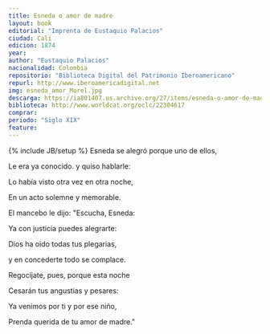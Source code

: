 ```yaml
---
title: Esneda o amor de madre
layout: book
editorial: "Imprenta de Eustaquio Palacios"
ciudad: Cali
edicion: 1874
year: 
author: "Eustaquio Palacios"
nacionalidad: Colombia
repositorio: "Biblioteca Digital del Patrimonio Iberoamericano"
repurl: http://www.iberoamericadigital.net
img: esneda_amor_Morel.jpg
descarga: https://ia801407.us.archive.org/27/items/esneda-o-amor-de-madre/Esneda%20o%20amor%20de%20madre.pdf
biblioteca: http://www.worldcat.org/oclc/22304617
comprar: 
periodo: "Siglo XIX"
feature: 
---
```

{% include JB/setup %}
Esneda se alegró porque uno de ellos,
 
Le era ya conocido. y quiso hablarle:
 
Lo había visto otra vez en otra noche,
 
En un acto solemne y memorable.
 
El mancebo le dijo: "Escucha, Esneda:
 
Ya con justicia puedes alegrarte:
 
Dios ha oido todas tus plegarias,
 
y en concederte todo se complace.
 
Regocíjate, pues, porque esta noche
 
Cesarán tus angustias y pesares:
 
Ya venimos por ti y por ese niño,
 
Prenda querida de tu amor de madre."

